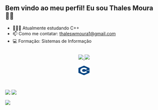 ##  Bem vindo ao meu perfil! Eu sou Thales Moura 👋🏿



- 👨🏿‍💻  Atualmente estudando C++
- 📫 Como me contatar: thaleswmoura1@gmail.com
- 💻 Formação: Sistemas de Informação
##


<div align="center">
  <a href="https://github.com/ThaleswM">
  <img height="130" src="https://github-readme-stats.vercel.app/api?username=ThaleswM&show_icons=true&theme=midnight-purple&include_all_commits=true&count_private=true"/>
  <img height="130" src="https://github-readme-stats.vercel.app/api/top-langs/?username=ThaleswM&layout=compact&langs_count=7&theme=vision-friendly-dark"/>
</div>
          
<div align="center" valign="top"><br>
  <img align="center" alt="cplusplus" height="30" width="40" src="https://raw.githubusercontent.com/devicons/devicon/master/icons/cplusplus/cplusplus-plain.svg">
 
</div><br>
 
  ##
  
  <div> 
 <a href="https://github.com/ThaleswM" target="_blank"><img src="http://ForTheBadge.com/images/badges/built-by-developers.svg" target="_blank"></a>
 <a href="https://github.com/ThaleswM" target="_blank"><img src="https://img.shields.io/badge/Made%20for-VSCode-1f425f.svg" target="_blank"></a>
 
   <a href="//https://www.linkedin.com/in/thales-moura-b32704248/" target="_blank"><img src="https://img.shields.io/badge/-LinkedIn-%230077B5?style=for-the-badge&logo=linkedin&logoColor=white" target="_blank"></a>  
</div>
  
